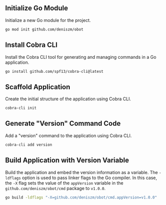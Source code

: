 ## Initialize Go Module
Initialize a new Go module for the project.
```bash
go mod init github.com/deniszm/obot
```

## Install Cobra CLI
Install the Cobra CLI tool for generating and managing commands in a Go application.
```bash
go install github.com/spf13/cobra-cli@latest
```

## Scaffold Application
Create the initial structure of the application using Cobra CLI.
```bash
cobra-cli init
```

## Generate "Version" Command Code
Add a "version" command to the application using Cobra CLI.
```bash
cobra-cli add version
```

## Build Application with Version Variable
Build the application and embed the version information as a variable. The `-ldflags` option is used to pass linker flags to the Go compiler. In this case, the `-X` flag sets the value of the `appVersion` variable in the `github.com/deniszm/obot/cmd` package to `v1.0.0`.
```bash
go build -ldflags "-X=github.com/deniszm/obot/cmd.appVersion=v1.0.0"
```